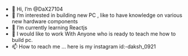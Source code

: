 - 👋 Hi, I’m @DaX27104
- 👀 I’m interested in building new PC , like to have knowledge on various new hardware components 
- 🌱 I’m currently learning Reactjs
- 💞️ I would like to work With Anyone who is ready to teach me how to build pc.
- 📫 How to reach me ...
 here is my instagram id:-daksh_0921 
<!---
DaX27104/DaX27104 is a ✨ special ✨ repository because its `README.md` (this file) appears on your GitHub profile.
You can click the Preview link to take a look at your changes.
--->
